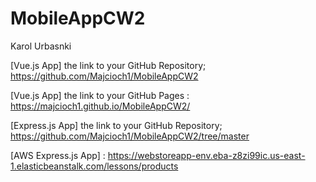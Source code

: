 # MobileAppCW2
Karol Urbasnki

[Vue.js App] the link to your GitHub Repository; https://github.com/Majcioch1/MobileAppCW2

[Vue.js App] the link to your GitHub Pages : https://majcioch1.github.io/MobileAppCW2/

[Express.js App] the link to your GitHub Repository; https://github.com/Majcioch1/MobileAppCW2/tree/master

[AWS Express.js App] : https://webstoreapp-env.eba-z8zi99ic.us-east-1.elasticbeanstalk.com/lessons/products
